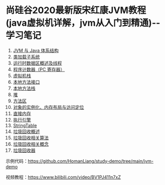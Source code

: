 # 尚硅谷2020最新版宋红康JVM教程(java虚拟机详解，jvm从入门到精通)--学习笔记

1. [JVM 与 Java 体系结构](https://github.com/HomanLiang/study-demo/blob/main/jvm-demo/document/chapter1_1.md)
2. [类加载子系统](https://github.com/HomanLiang/study-demo/blob/main/jvm-demo/document/chapter1_2.md)
3. [运行时数据区概述及线程](https://github.com/HomanLiang/study-demo/blob/main/jvm-demo/document/chapter1_3.md)
4. [程序计数器（PC 寄存器）](https://github.com/HomanLiang/study-demo/blob/main/jvm-demo/document/chapter1_4.md)
5. [虚拟机栈](https://github.com/HomanLiang/study-demo/blob/main/jvm-demo/document/chapter1_5.md)
6. [本地方法接口](https://github.com/HomanLiang/study-demo/blob/main/jvm-demo/document/chapter1_6.md)
7. [本地方法栈](https://github.com/HomanLiang/study-demo/blob/main/jvm-demo/document/chapter1_7.md)
8. [堆](https://github.com/HomanLiang/study-demo/blob/main/jvm-demo/document/chapter1_8.md)
9. [方法区](https://github.com/HomanLiang/study-demo/blob/main/jvm-demo/document/chapter1_9.md)
10. [对象的实例化、内存布局与访问定位](https://github.com/HomanLiang/study-demo/blob/main/jvm-demo/document/chapter1_10.md)
11. [直接内存](https://github.com/HomanLiang/study-demo/blob/main/jvm-demo/document/chapter1_11.md)
12. [执行引擎](https://github.com/HomanLiang/study-demo/blob/main/jvm-demo/document/chapter1_12.md)
13. [StringTable](https://github.com/HomanLiang/study-demo/blob/main/jvm-demo/document/chapter1_13.md)
14. [垃圾回收概述](https://github.com/HomanLiang/study-demo/blob/main/jvm-demo/document/chapter1_14.md)
15. [垃圾回收相关算法](https://github.com/HomanLiang/study-demo/blob/main/jvm-demo/document/chapter1_15.md)
16. [垃圾回收相关概念](https://github.com/HomanLiang/study-demo/blob/main/jvm-demo/document/chapter1_16.md)
17. [垃圾回收器](https://github.com/HomanLiang/study-demo/blob/main/jvm-demo/document/chapter1_17.md)











示例代码：https://github.com/HomanLiang/study-demo/tree/main/jvm-demo

视频教程：https://www.bilibili.com/video/BV1PJ411n7xZ
